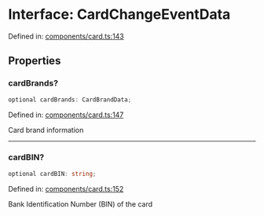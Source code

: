 # Interface: CardChangeEventData

Defined in: [components/card.ts:143](https://github.com/Fiksuruoka-fi/capacitor-adyen/blob/11440fe41a762b3d0bd5e9f1d1bfe680598119ee/src/definitions/components/card.ts#L143)

## Properties

### cardBrands?

```ts
optional cardBrands: CardBrandData;
```

Defined in: [components/card.ts:147](https://github.com/Fiksuruoka-fi/capacitor-adyen/blob/11440fe41a762b3d0bd5e9f1d1bfe680598119ee/src/definitions/components/card.ts#L147)

Card brand information

***

### cardBIN?

```ts
optional cardBIN: string;
```

Defined in: [components/card.ts:152](https://github.com/Fiksuruoka-fi/capacitor-adyen/blob/11440fe41a762b3d0bd5e9f1d1bfe680598119ee/src/definitions/components/card.ts#L152)

Bank Identification Number (BIN) of the card
